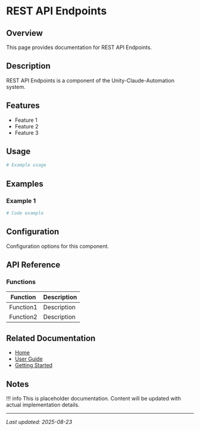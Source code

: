 # REST API Endpoints

## Overview

This page provides documentation for REST API Endpoints.

## Description

REST API Endpoints is a component of the Unity-Claude-Automation system.

## Features

- Feature 1
- Feature 2
- Feature 3

## Usage

```powershell
# Example usage
```

## Examples

### Example 1

```powershell
# Code example
```

## Configuration

Configuration options for this component.

## API Reference

### Functions

| Function | Description |
|----------|-------------|
| Function1 | Description |
| Function2 | Description |

## Related Documentation

- [Home](../../index.md)
- [User Guide](../../user-guide/overview.md)
- [Getting Started](../../getting-started/installation.md)

## Notes

!!! info
    This is placeholder documentation. Content will be updated with actual implementation details.

---

*Last updated: 2025-08-23*


